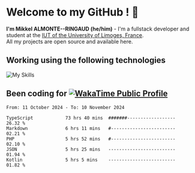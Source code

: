 # Welcome to my GitHub ! 🌃

**I'm Mikkel ALMONTE--RINGAUD (he/him)** - I'm a fullstack developer and student at the [IUT of the University of Limoges, France](https://iut.unilim.fr). \
All my projects are open source and available here.

## Working using the following technologies

![My Skills](https://skillicons.dev/icons?i=solidjs,pnpm,nodejs,ts,js,vercel,netlify,html,css,rust,astro,git,vue,md,electron,figma,github,bash,bun,cloudflare,py,tailwind,nginx,npm,tauri,vite,zig,yarn,windicss,dart,flutter,kotlin&theme=dark)

## Been coding for [![WakaTime Public Profile](https://wakatime.com/badge/user/0839e595-e07a-435c-8d59-ed95f2a3d6dd.svg?style=flat-square)](https://wakatime.com/@0839e595-e07a-435c-8d59-ed95f2a3d6dd)

<!--START_SECTION:waka-->

```plain
From: 11 October 2024 - To: 10 November 2024

TypeScript            73 hrs 40 mins  #######------------------   26.32 %
Markdown              6 hrs 11 mins   #------------------------   02.21 %
PHP                   5 hrs 52 mins   #------------------------   02.10 %
JSON                  5 hrs 25 mins   -------------------------   01.94 %
Kotlin                5 hrs 5 mins    -------------------------   01.82 %
```

<!--END_SECTION:waka-->
